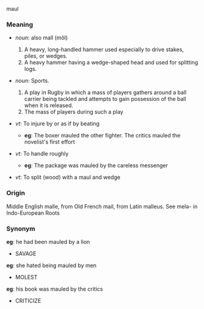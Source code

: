 maul
### Meaning
+ _noun_: also mall (môl)
   1. A heavy, long-handled hammer used especially to drive stakes, piles, or wedges.
   2. A heavy hammer having a wedge-shaped head and used for splitting logs.
+ _noun_: Sports.
   1. A play in Rugby in which a mass of players gathers around a ball carrier being tackled and attempts to gain possession of the ball when it is released.
   2. The mass of players during such a play

+ _vt_: To injure by or as if by beating
    + __eg__: The boxer mauled the other fighter. The critics mauled the novelist's first effort
+ _vt_: To handle roughly
    + __eg__: The package was mauled by the careless messenger
+ _vt_: To split (wood) with a maul and wedge

### Origin

Middle English malle, from Old French mail, from Latin malleus. See melə- in Indo-European Roots

### Synonym

__eg__: he had been mauled by a lion

+ SAVAGE

__eg__: she hated being mauled by men

+ MOLEST

__eg__: his book was mauled by the critics

+ CRITICIZE


